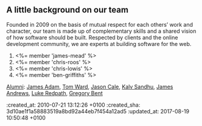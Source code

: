 <div id="people" class="section group" markdown="1">

## A little background on our team

Founded in 2009 on the basis of mutual respect for each others’ work and character, our team is made up of complementary skills and a shared vision of how software should be built. Respected by clients and the online development community, we are experts at building software for the web.

  <ol id="team" class="group">
    <li class="member group" id="james-mead">
      <%= member 'james-mead' %>
    </li>
    <li class="member group" id="chris-roos">
      <%= member 'chris-roos' %>
    </li>
    <li class="member group" id="chris-lowis">
      <%= member 'chris-lowis' %>
    </li>
    <li class="member group" id="ben-griffiths">
      <%= member 'ben-griffiths' %>
    </li>
  </ol>

[Alumni](/alumni): [James Adam](/james-adam), [Tom Ward](/tom-ward), [Jason Cale](/jason-cale), [Kalv Sandhu](/kalvir-sandhu), [James Andrews](/james-andrews), [Luke Redpath](/luke-redpath), [Gregory Bent](/gregory-bent)

</div>

:created_at: 2010-07-21 13:12:26 +0100
:created_sha: 3d10ae1f1a58883519a8bd92a44eb7f454a12ad5
:updated_at: 2017-08-19 10:50:48 +0100
